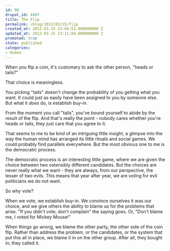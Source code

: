 ```yaml
---
id: 98
drupal_id: 4497
title: The Flip
permalink: /blog/2012/03/15/flip
created_at: 2012-03-15 13:04:51.000000000 Z
updated_at: 2012-03-15 13:11:04.000000000 Z
promoted: true
state: published
categories:
- Human
---
```

When you flip a coin, it's customary to ask the other person, "heads or tails?"

That choice is meaningless.

You picking "tails" doesn't change the probability of you getting what you want. It could just as easily have been assigned to you by someone else. But what it *does* do, is establish *buy-in*. 

From the moment you call "tails", you've bound yourself to abide by the result of the flip. And that's really the point - nobody cares whether you're heads or tails, they just care that you agree to it.

That seems to me to be kind of an intriguing little insight, a glimpse into the way the human mind has arranged its little rituals and social games. We could probably find parallels everywhere. But the most obvious one to me is the democratic process.

The democratic process is an interesting little game, where we are given the choice between two ostensibly different candidates. But the choices are never really what we want - they are always, from our perspective, the lesser of two evils. This means that year after year, we are voting for evil politicians we do not want.

So why vote?

When we vote, we establish buy-in. We convince ourselves it was our choice, and we give others the ability to blame us for the problems that arise. "If you didn't vote, don't complain" the saying goes. Or, "Don't blame me, I voted for Mickey Mouse!"

When things go wrong, we blame the other party, the other side of the coin flip. Rather than address the problem, or the candidates, or the system that put this all in place, we blame it in on the other group. After all, they bought in; they called it.
